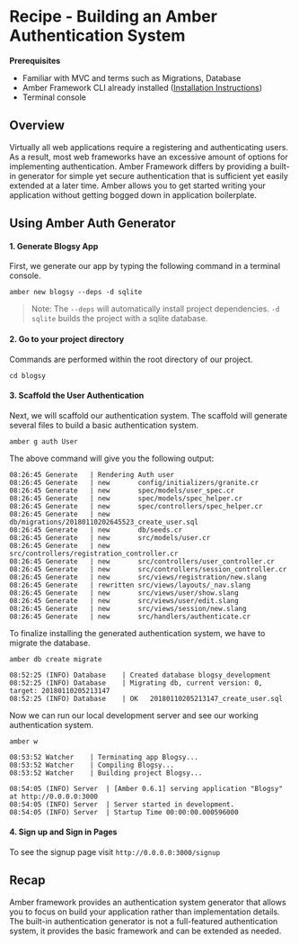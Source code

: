 # Recipe - Building an Amber Authentication System

**Prerequisites**

- Familiar with MVC and terms such as Migrations, Database
- Amber Framework CLI already installed ([Installation Instructions](/guides/getting-started/Installation/README.md#installation))
- Terminal console

## Overview

Virtually all web applications require a registering and authenticating users. As a result, most web frameworks have an excessive amount of options for implementing authentication. Amber Framework differs by providing a built-in generator for simple yet secure authentication that is sufficient yet easily extended at a later time. Amber allows you to get started writing your application without getting bogged down in application boilerplate.

## Using Amber Auth Generator

#### 1. Generate Blogsy App

First, we generate our app by typing the following command in a terminal console.

`amber new blogsy --deps -d sqlite`

> Note: The `--deps` will automatically install project dependencies.
> `-d sqlite` builds the project with a sqlite database.

#### 2. Go to your project directory 

Commands are performed within the root directory of our project.

`cd blogsy`

#### 3. Scaffold the User Authentication

Next, we will scaffold our authentication system. The scaffold will generate several files to build a basic authentication system.

`amber g auth User`

The above command will give you the following output:

```
08:26:45 Generate	| Rendering Auth user
08:26:45 Generate	| new       config/initializers/granite.cr
08:26:45 Generate	| new       spec/models/user_spec.cr
08:26:45 Generate	| new       spec/models/spec_helper.cr
08:26:45 Generate	| new       spec/controllers/spec_helper.cr
08:26:45 Generate	| new       db/migrations/20180110202645523_create_user.sql
08:26:45 Generate	| new       db/seeds.cr
08:26:45 Generate	| new       src/models/user.cr
08:26:45 Generate	| new       src/controllers/registration_controller.cr
08:26:45 Generate	| new       src/controllers/user_controller.cr
08:26:45 Generate	| new       src/controllers/session_controller.cr
08:26:45 Generate	| new       src/views/registration/new.slang
08:26:45 Generate	| rewritten src/views/layouts/_nav.slang
08:26:45 Generate	| new       src/views/user/show.slang
08:26:45 Generate	| new       src/views/user/edit.slang
08:26:45 Generate	| new       src/views/session/new.slang
08:26:45 Generate	| new       src/handlers/authenticate.cr
```

To finalize installing the generated authentication system, we have to migrate the database. 

`amber db create migrate`

```
08:52:25 (INFO) Database	| Created database blogsy_development
08:52:25 (INFO) Database	| Migrating db, current version: 0, target: 20180110205213147
08:52:25 (INFO) Database	| OK   20180110205213147_create_user.sql
```

Now we can run our local development server and see our working authentication system.

`amber w`

```
08:53:52 Watcher	| Terminating app Blogsy...
08:53:52 Watcher	| Compiling Blogsy...
08:53:52 Watcher	| Building project Blogsy...

08:54:05 (INFO) Server	| [Amber 0.6.1] serving application "Blogsy" at http://0.0.0.0:3000
08:54:05 (INFO) Server	| Server started in development.
08:54:05 (INFO) Server	| Startup Time 00:00:00.000596000
```

#### 4. Sign up and Sign in Pages 

To see the signup page visit `http://0.0.0.0:3000/signup`

## Recap

Amber framework provides an authentication system generator that allows you to focus on build your application rather than implementation details. The built-in authentication generator is not a full-featured authentication system, it provides the basic framework and can be extended as needed.
